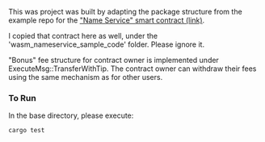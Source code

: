 This was project was built by adapting the package structure from the 
example repo for the ["Name Service" smart contract (link)](https://github.com/deus-labs/cw-contracts/tree/main/contracts/nameservice).

I copied that contract here as well, under the 'wasm_nameservice_sample_code' folder.  Please ignore it.

"Bonus" fee structure for contract owner is implemented under ExecuteMsg::TransferWithTip.
The contract owner can withdraw their fees using the same mechanism as for other users.


### To Run
In the base directory, please execute:
```
cargo test
```


